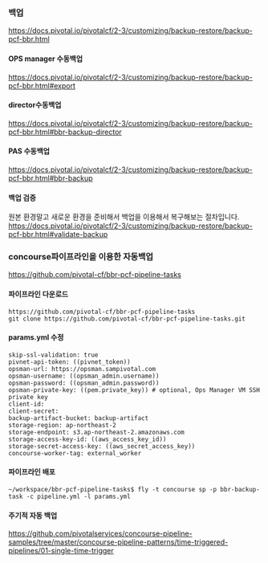 ### 백업
https://docs.pivotal.io/pivotalcf/2-3/customizing/backup-restore/backup-pcf-bbr.html


#### OPS manager 수동백업
https://docs.pivotal.io/pivotalcf/2-3/customizing/backup-restore/backup-pcf-bbr.html#export

#### director수동백업
https://docs.pivotal.io/pivotalcf/2-3/customizing/backup-restore/backup-pcf-bbr.html#bbr-backup-director

#### PAS 수동백업
https://docs.pivotal.io/pivotalcf/2-3/customizing/backup-restore/backup-pcf-bbr.html#bbr-backup

#### 백업 검증
원본 환경말고 새로운 환경을 준비해서 백업을 이용해서 복구해보는 절차입니다.
https://docs.pivotal.io/pivotalcf/2-3/customizing/backup-restore/backup-pcf-bbr.html#validate-backup


### concourse파이프라인을 이용한 자동백업
https://github.com/pivotal-cf/bbr-pcf-pipeline-tasks

#### 파이프라인 다운로드
```
https://github.com/pivotal-cf/bbr-pcf-pipeline-tasks
git clone https://github.com/pivotal-cf/bbr-pcf-pipeline-tasks.git
```
#### params.yml 수정 
```
skip-ssl-validation: true
pivnet-api-token: ((pivnet_token))
opsman-url: https://opsman.sampivotal.com
opsman-username: ((opsman_admin.username))
opsman-password: ((opsman_admin.password))
opsman-private-key: ((pem.private_key)) # optional, Ops Manager VM SSH private key
client-id:
client-secret:
backup-artifact-bucket: backup-artifact
storage-region: ap-northeast-2
storage-endpoint: s3.ap-northeast-2.amazonaws.com
storage-access-key-id: ((aws_access_key_id))
storage-secret-access-key: ((aws_secret_access_key))
concourse-worker-tag: external_worker
```
#### 파이프라인 배포
```
~/workspace/bbr-pcf-pipeline-tasks$ fly -t concourse sp -p bbr-backup-task -c pipeline.yml -l params.yml
```
#### 주기적 자동 백업
https://github.com/pivotalservices/concourse-pipeline-samples/tree/master/concourse-pipeline-patterns/time-triggered-pipelines/01-single-time-trigger




